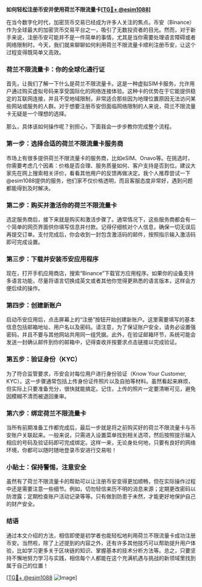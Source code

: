 **如何轻松注册币安并使用荷兰不限流量卡[[TG💪+ @esim1088](https://t.me/s/esim1088)]**

在当今数字化时代，加密货币交易已经成为许多人关注的焦点。币安（Binance）作为全球最大的加密货币交易平台之一，吸引了无数投资者的目光。然而，对于新手来说，注册币安可能并不是一件简单的事情，尤其是当你需要处理语言障碍或者网络限制时。今天，我们就来聊聊如何利用荷兰不限流量卡顺利注册币安，让这个过程变得既简单又高效。

### 荷兰不限流量卡：你的全球化通行证

首先，让我们了解一下什么是荷兰不限流量卡。这是一种虚拟SIM卡服务，允许用户通过购买虚拟号码来享受国际化的网络连接体验。这种卡的优势在于它能提供稳定的互联网连接，并且不受地域限制，非常适合那些因为地理位置原因无法访问某些网站或服务的人群。对于想要注册币安但面临网络限制的人来说，荷兰不限流量卡无疑是一个理想的选择。

那么，具体该如何操作呢？别担心，下面我会一步步教你完成整个流程。

### 第一步：选择合适的荷兰不限流量卡服务商

市场上有很多提供荷兰不限流量卡的服务商，比如eSIM、Onavo等。在挑选时，你需要考虑几个因素：价格是否合理、服务质量如何、客户支持是否到位。建议大家先在网上搜索相关评价，看看其他用户的反馈再做决定。我个人推荐尝试一下@esim1088提供的服务，他们家不仅价格透明，而且客服态度非常好，遇到问题都能得到及时解决。

### 第二步：购买并激活你的荷兰不限流量卡

选定服务商后，接下来就是购买和激活步骤了。通常情况下，这些服务商都会有一个简单的网页界面供你填写信息并付款。记得仔细核对个人信息，确保一切无误后再提交订单。支付完成后，你会收到一封包含激活码的邮件，按照指示输入激活码即可完成设置。

### 第三步：下载并安装币安应用程序

现在，打开手机应用商店，搜索“Binance”下载官方应用程序。如果你的设备支持多语言功能，尽量将语言切换成英文或者其他你觉得更熟悉的语言版本，这样会方便后续的操作。

### 第四步：创建新账户

启动币安应用后，点击屏幕上的“注册”按钮开始创建新账户。这里需要填写的基本信息包括邮箱地址、用户名以及密码。请注意，为了保证账户安全，请务必设置强密码，并且不要与其他网站共用同一组凭据。此外，在验证邮箱环节，系统可能会发送一封确认邮件到你的邮箱中，记得查收并按要求点击链接以完成验证。

### 第五步：验证身份（KYC）

为了符合监管要求，币安会对每位用户进行身份验证（Know Your Customer, KYC）。这一步骤通常包括上传身份证件照片以及自拍等材料。虽然看起来麻烦，但实际上只要准备充分，很快就能搞定。记住，上传的照片一定要清晰可见，避免因模糊不清而被退回重审。

### 第六步：绑定荷兰不限流量卡

当所有前期准备工作都完成后，最后一步就是将之前购买好的荷兰不限流量卡与币安账户关联起来。一般来说，只需进入设置菜单找到相关选项，然后按照提示输入相应的号码及验证码即可完成绑定。这样一来，无论身处何地，只要有良好的网络环境，你都可以随时随地登录币安进行交易啦！

### 小贴士：保持警惕，注意安全

虽然有了荷兰不限流量卡的帮助可以让注册币安变得更加顺畅，但在实际操作过程中还是需要注意一些细节。例如，切勿轻信来历不明的消息来源；定期更改密码以防泄露；定期检查账户活动记录等等。只有做到防患于未然，才能更好地保护自己的财产安全。

### 结语

通过本文介绍的方法，相信即使是初学者也能轻松地利用荷兰不限流量卡成功注册币安。当然啦，除了上述提到的内容之外，还有许多其他技巧可以帮助提升用户体验，比如学习更多关于区块链的知识、掌握基本的技术分析方法等。总之，只要坚持不懈地努力学习与实践，相信每个人都能在这个充满机遇与挑战的新领域里找到属于自己的位置！

[[TG💪+ @esim1088](https://t.me/s/esim1088) ![Image](https://i.postimg.cc/4NQfJmqS/Snipaste-2025-05-13-00-14-12.png)]